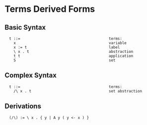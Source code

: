 Terms Derived Forms
===================

Basic Syntax
------------

```
  t ::=                                        terms:
    x                                          variable
    x := t                                     label
    \ x . t                                    abstraction
    t t                                        application
    S                                          set
```

Complex Syntax
--------------

```
  t ::=                                        terms:
    /\ x . t                                   set abstraction
```

Derivations
-----------

```
  (/\) := \ x . { y | A y ( y <- x ) }
```
